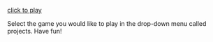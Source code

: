 [click to play](https://xj1ang.github.io/TPSIT/indice)

Select the game you would like to play in the drop-down menu called projects. Have fun!
